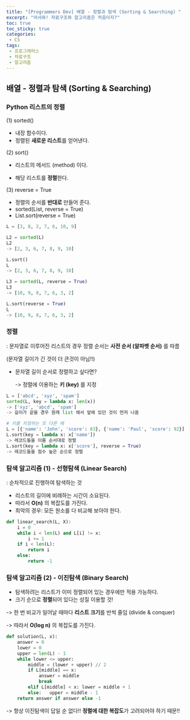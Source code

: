 ```yaml
---
title: "[Programmers Dev] 배열 - 정렬과 탐색 (Sorting & Searching) "
excerpt: "어서와! 자료구조와 알고리즘은 처음이지?"
toc: true
toc_sticky: true
categories:
 - CS
tags:
 - 프로그래머스
 - 자료구조
 - 알고리즘
---
```


## 배열 - 정렬과 탐색 (Sorting & Searching)



### Python 리스트의 정렬

(1) sorted()

- 내장 함수이다.
- 정렬된 **새로운 리스트**를 얻어낸다.

(2) sort()

- 리스트의 메서드 (method) 이다.

- 해당 리스트를 **정렬**한다.

(3) reverse = True

- 정렬의 순서를 **반대로** 만들어 준다.
- sorted(List, reverse = True)
- List.sort(reverse = True)

```python
L = [3, 8, 2, 7, 6, 10, 9]

L2 = sorted(L)
L2
-> [2, 3, 6, 7, 8, 9, 10]

L.sort()
L
-> [2, 3, 6, 7, 8, 9, 10]

L3 = sorted(L, reverse = True)
L3
-> [10, 9, 8, 7, 6, 3, 2]

L.sort(reverse = True)
L
-> [10, 9, 8, 7, 6, 3, 2]
```



### 정렬

: 문자열로 이루어진 리스트의 경우 정렬 순서는 **사전 순서 (알파벳 순서)** 를 따름

(문자열 길이가 긴 것이 더 큰것이 아님!!)

- 문자열 길이 순서로 정렬하고 싶다면?

  -> 정렬에 이용하는 **키 (key)** 를 지정

```python
L = ['abcd', 'xyz', 'spam']
sorted(L, key = lambda x: len(x))
-> ['xyz', 'abcd', 'spam']
-> 길이가 같을 경우 원래 list 에서 앞에 있던 것이 먼저 나옴

# 키를 지정하는 또 다른 예
L = [{'name': 'John', 'score': 83}, {'name': 'Paul', 'score': 92}]
L.sort(key = lambda x: x['name'])
-> 레코드들을 이름 순서대로 정렬
L.sort(key = lambda x: x['score'], reverse = True)
-> 레코드들을 점수 높은 순으로 정렬
```



### 탐색 알고리즘 (1) - 선형탐색 (Linear Search)

: 순차적으로 진행하여 탐색하는 것

- 리스트의 길이에 비례하는 시간이 소요된다.
- 따라서 **O(n)** 의 복잡도를 가진다.
- 최악의 경우: 모든 원소를 다 비교해 보아야 한다.

```python
def linear_search(L, X):
	i = 0
	while i < len(L) and L[i] != x:
		i += 1
	if i < len(L):
		return i
	else:
		return -1
```



### 탐색 알고리즘 (2) - 이진탐색 (Binary Search)

- 탐색하려는 리스트가 이미 정렬되어 있는 경우에만 적용 가능하다.
- 크기 순으로 **정렬**되어 있다는 성질 이용할 것!

-> 한 번 비교가 일어날 때마다 **리스트 크기**를 반씩 줄임 (divide & conquer)

-> 따라서 **O(log n)** 의 복잡도를 가진다.

```python
def solution(L, x):
    answer = 0
    lower = 0
    upper = len(L) - 1
    while lower <= upper:
        middle = (lower + upper) // 2
        if L[middle] == x:
            answer = middle
            break
        elif L[middle] < x: lower = middle + 1
        else:   upper = middle - 1           
    return answer if answer else -1
```

-> 항상 이진탐색이 답일 순 없다!! **정렬에 대한 복잡도**가 고려되어야 하기 때문!!
